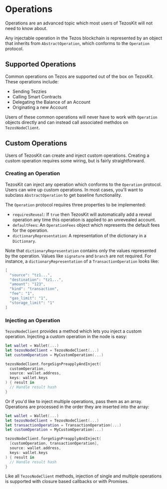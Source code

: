 # Operations

Operations are an advanced topic which most users of TezosKit will not need to know about.

Any injectable operation in the Tezos blockchain is represented by an object that inherits from `AbstractOperation`, which conforms to the `Operation` protocol. 

## Supported Operations

Common operations on Tezos are supported out of the box on TezosKit. These operations include:
* Sending Tezzies
* Calling Smart Contracts
* Delegating the Balance of an Account
* Originating a new Account

Users of these common operations will never have to work with `Operation` objects directly and can instead call associated methdos on `TezosNodeClient`.

## Custom Operations

Users of TezosKit can create and inject custom operations. Creating a custom operation requires some wiring, but is fairly straightforward.

### Creating an Operation

TezosKit can inject any operation which conforms to the `Operation` protocol. Users can wire up custom operations. In most cases, you'll want to subclass `AbstractOperation` to get baseline functionality.

The `Operation` protocol requires three properties to be implemented: 
* `requiresReveal`: If `true` then TezosKit will automatically add a reveal operation any time this operation is applied to an unrevealed account.
* `defaultFees`: An `OperationFees` object which represents the default fees for the operation. 
* `dictionaryRepresentation`: A representation of the dictionary in a `Dictionary`.

Note that `dictionaryRepresentation` contains only the values represented by the operation. Values like `signature` and `branch` are not required. For instance, a `dictionaryRepresentation` of a `TransactionOperation` looks like:
```swift
[
  "source": "tz1...",
  "destination": "tz1...",
  "amount": "123",
  "kind": "transaction",
  "fee": "1",
  "gas_limit": "1",
  "storage_limit": "1"
]
```

### Injecting an Operation

`TezosNodeClient` provides a method which lets you inject a custom operation. Injecting a custom operation in the node is easy:

```swift
let wallet = Wallet(...)
let tezosNodeClient = TezosNodeClient(...)
let customOperation = MyCustomOperation(...)

tezosNodeClient.forgeSignPreapplyAndInject(
  customOperation,
  source: wallet.address,
  keys: wallet.keys
) { result in 
  // Handle result hash
}

```

Or if you'd like to inject multiple operations, pass them as an array. Operations are processed in the order they are inserted into the array:

```swift
let wallet = Wallet(...)
let tezosNodeClient = TezosNodeClient(...)
let transactionOperation = TransactionOperation(...)
let customOperation = MyCustomOperation(...)

tezosNodeClient.forgeSignPreapplyAndInject(
  [customOperation, transactionOperation],
  source: wallet.address,
  keys: wallet.keys
) { result in 
  // Handle result hash
}

```

Like all `TezosNodeClient` methods, injection of single and multiple operations is supported with closure based callbacks or with Promises.